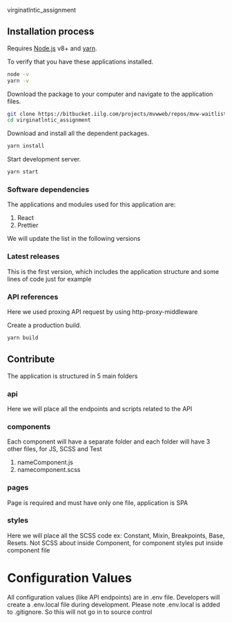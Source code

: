 virginatlntic_assignment

##	Installation process

Requires [Node.js](https://nodejs.org/) v8+ and [yarn](https://yarnpkg.com/).

To verify that you have these applications installed.

```sh
node -v
yarn -v
```

Download the package to your computer and navigate to the application files.

```sh
git clone https://bitbucket.iilg.com/projects/mvwweb/repos/mvw-waitlist-admin-ui/browse
cd virginatlntic_assignment
```

Download and install all the dependent packages.

```sh
yarn install
```

Start development server.

```sh
yarn start
```

### Software dependencies

The applications and modules used for this application are: 

1. React
2. Prettier

We will update the list in the following versions

### Latest releases

This is the first version, which includes the application structure and some lines of code just for example

### API references

Here we used proxing API request by using http-proxy-middleware

Create a production build.

```sh
yarn build
```

## Contribute

The application is structured in 5 main folders

### api

Here we will place all the endpoints and scripts related to the API

### components

Each component will have a separate folder and each folder will have 3 other files, for JS, SCSS and Test

1. nameComponent.js
2. namecomponent.scss

### pages

Page is required and must have only one file, application is SPA

### styles

Here we will place all the SCSS code ex: Constant, Mixin, Breakpoints, Base, Resets. Not SCSS about inside Component, for component styles put inside component file

# Configuration Values
All configuration values (like API endpoints) are in .env file. 
Developers will create a .env.local file during development. Please note .env.local is added to .gitignore. So this will not go in to source control
